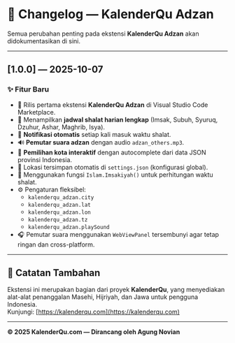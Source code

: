 # 🕋 Changelog — KalenderQu Adzan

Semua perubahan penting pada ekstensi **KalenderQu Adzan** akan didokumentasikan di sini.

---

## [1.0.0] — 2025-10-07

### ✨ Fitur Baru
- 🚀 Rilis pertama ekstensi **KalenderQu Adzan** di Visual Studio Code Marketplace.  
- 🕋 Menampilkan **jadwal shalat harian lengkap** (Imsak, Subuh, Syuruq, Dzuhur, Ashar, Maghrib, Isya).  
- 🔔 **Notifikasi otomatis** setiap kali masuk waktu shalat.  
- 🔊 **Pemutar suara adzan** dengan audio `adzan_others.mp3`.  
- 🌆 **Pemilihan kota interaktif** dengan autocomplete dari data JSON provinsi Indonesia.  
- 💾 Lokasi tersimpan otomatis di `settings.json` (konfigurasi global).  
- 🧮 Menggunakan fungsi `Islam.Imsakiyah()` untuk perhitungan waktu shalat.  
- ⚙️ Pengaturan fleksibel:
  - `kalenderqu_adzan.city`
  - `kalenderqu_adzan.lat`
  - `kalenderqu_adzan.lon`
  - `kalenderqu_adzan.tz`
  - `kalenderqu_adzan.playSound`
- 🎧 Pemutar suara menggunakan `WebViewPanel` tersembunyi agar tetap ringan dan cross-platform.  

---

## 🧩 Catatan Tambahan

Ekstensi ini merupakan bagian dari proyek **KalenderQu**, yang menyediakan alat-alat penanggalan Masehi, Hijriyah, dan Jawa untuk pengguna Indonesia.  
Kunjungi: [https://kalenderqu.com](https://kalenderqu.com)

---

**© 2025 KalenderQu.com — Dirancang oleh Agung Novian**
